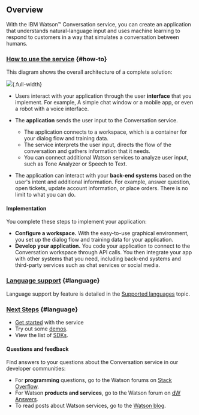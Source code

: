 ## Overview

With the IBM Watson™ Conversation service, you can create an application that understands natural-language input and uses machine learning to respond to customers in a way that simulates a conversation between humans.

### [How to use the service](#how-to) {#how-to}

This diagram shows the overall architecture of a complete solution:

![](https://www.ibm.com/watson/developercloud/doc/conversation/images/conversation_arch_overview.png){.full-width}

* Users interact with your application through the user **interface** that you implement. For example, A simple chat window or a mobile app, or even a robot with a voice interface.

* The **application** sends the user input to the Conversation service.
    * The application connects to a workspace, which is a container for your dialog flow and training data.
    * The service interprets the user input, directs the flow of the conversation and gathers information that it needs.
    * You can connect additional Watson services to analyze user input, such as Tone Analyzer or Speech to Text.
* The application can interact with your **back-end systems** based on the user's intent and additional information. For example, answer question, open tickets, update account information, or place orders. There is no limit to what you can do.

#### Implementation

You complete these steps to implement your application:

* **Configure a workspace.** With the easy-to-use graphical environment, you set up the dialog flow and training data for your application.
* **Develop your application.** You code your application to connect to the Conversation workspace through API calls. You then integrate your app with other systems that you need, including back-end systems and third-party services such as chat services or social media.

### [Language support](#language) {#language}

Language support by feature is detailed in the [Supported languages](#) topic.

### [Next Steps](#language) {#language}

* [Get started](#) with the service
* Try out some [demos](#).
* View the list of [SDKs](#).

#### Questions and feedback

Find answers to your questions about the Conversation service in our developer communities:

* For **programming** questions, go to the Watson forums on [Stack Overflow](#).
* For Watson **products and services**, go to the Watson forum on [dW Answers](#).
* To read posts about Watson services, go to the [Watson blog](#).
